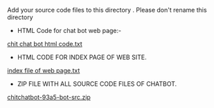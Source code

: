 Add your source code files to this directory
. Please don't rename this directory
* HTML Code for chat bot web page:-

[chit chat bot html code.txt](https://github.com/sakshi0210/BeingQueen/files/8941038/chit.chat.bot.html.code.txt)
* HTML CODE FOR INDEX PAGE OF WEB SITE. 

[index file of web page.txt](https://github.com/sakshi0210/BeingQueen/files/8941042/index.file.of.web.page.txt)
* ZIP FILE WITH ALL SOURCE CODE FILES OF CHATBOT.
 
[chitchatbot-93a5-bot-src.zip](https://github.com/sakshi0210/BeingQueen/files/8941090/chitchatbot-93a5-bot-src.zip)
